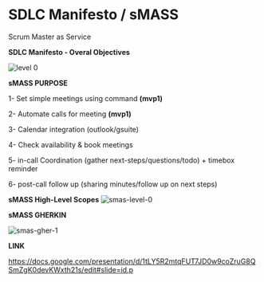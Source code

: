 # SDLC Manifesto / sMASS
Scrum Master as Service

**SDLC Manifesto - Overal Objectives**

![level 0](https://github.com/sdlcmanfiesto/sMASS/blob/main/overall%20objectives.PNG?raw=true)


**sMASS PURPOSE**

1- Set simple meetings using command **(mvp1)**

2- Automate calls for meeting **(mvp1)**

3- Calendar integration (outlook/gsuite)

4- Check availability & book meetings

5- in-call Coordination (gather next-steps/questions/todo) + timebox reminder

6- post-call follow up (sharing minutes/follow up on next steps)

**sMASS High-Level Scopes**
![smas-level-0](https://github.com/sdlcmanfiesto/sMASS/blob/main/smas-level-0.png?raw=true)

**sMASS GHERKIN**

![smas-gher-1](https://github.com/sdlcmanfiesto/sMASS/blob/main/smas-gherkin.PNG?raw=true)

**LINK**

https://docs.google.com/presentation/d/1tLY5R2mtqFUT7JD0w9coZruG8QSmZgK0devKWxth21s/edit#slide=id.p

